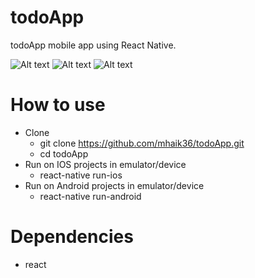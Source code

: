 # todoApp
todoApp mobile app using React Native.

![Alt text](/screenshots/Screen1.png?raw=true "Screen1") 
![Alt text](/screenshots/Screen2.png?raw=true "Screen2") 
![Alt text](/screenshots/Screen3.png?raw=true "Screen3") 

# How to use
- Clone
  + git clone https://github.com/mhaik36/todoApp.git
  + cd todoApp
- Run on IOS projects in emulator/device
  + react-native run-ios
- Run on Android projects in emulator/device
  + react-native run-android
# Dependencies
- react